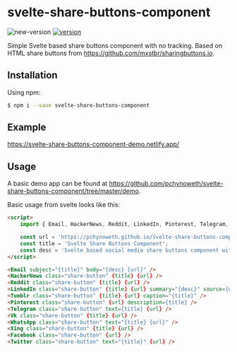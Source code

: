 # svelte-share-buttons-component

![new-version](https://github.com/pchynoweth/svelte-share-buttons-component/workflows/new-version/badge.svg)
[![version](https://img.shields.io/npm/v/svelte-share-buttons-component.svg?style=flat-square)](http://npm.im/svelte-share-buttons-component)

Simple Svelte based share buttons component with no tracking.  Based on HTML share buttons from https://github.com/mxstbr/sharingbuttons.io.

## Installation

Using npm:
```bash
$ npm i --save svelte-share-buttons-component
```
## Example

https://svelte-share-buttons-component-demo.netlify.app/

## Usage

A basic demo app can be found at https://github.com/pchynoweth/svelte-share-buttons-component/tree/master/demo.

Basic usage from svelte looks like this:

```html
<script>
	import { Email, HackerNews, Reddit, LinkedIn, Pinterest, Telegram, Tumblr, Vk, WhatsApp, Xing, Facebook, Twitter } from 'svelte-share-buttons-component';

	const url = 'https://pchynoweth.github.io/svelte-share-buttons-component/';
	const title = 'Svelte Share Buttons Component';
	const desc = 'Svelte based social media share buttons component with no tracking.';
</script>

<Email subject="{title}" body="{desc} {url}" />
<HackerNews class="share-button" {title} {url} />
<Reddit class="share-button" {title} {url} />
<LinkedIn class="share-button" {title} {url} summary="{desc}" source={url} />
<Tumblr class="share-button" {title} {url} caption="{title}" />
<Pinterest class="share-button" {url} description={title} />
<Telegram class="share-button" text={title} {url} />
<Vk class="share-button" {title} {url} />
<WhatsApp class="share-button" text="{title} {url}" />
<Xing class="share-button" {title} {url} />
<Facebook class="share-button" {url} />
<Twitter class="share-button" text="{title}" {url} />
```
